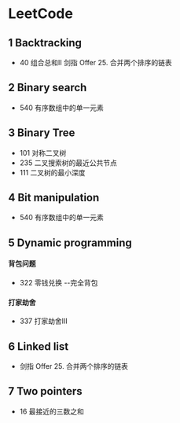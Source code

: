 # LeetCode

## 1 Backtracking
* 40 组合总和II
剑指 Offer 25. 合并两个排序的链表
## 2 Binary search
* 540 有序数组中的单一元素


## 3 Binary Tree
* 101 对称二叉树
* 235 二叉搜索树的最近公共节点
* 111 二叉树的最小深度

## 4 Bit manipulation
* 540 有序数组中的单一元素

## 5 Dynamic programming
#### 背包问题
* 322 零钱兑换 --完全背包

#### 打家劫舍
* 337 打家劫舍III

## 6 Linked list
* 剑指 Offer 25. 合并两个排序的链表

## 7 Two pointers
* 16 最接近的三数之和

